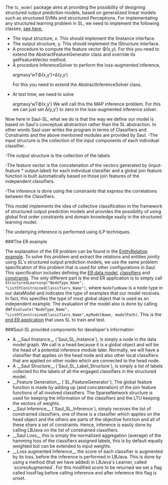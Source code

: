 
The `SL_model` package aims at providing the possibility of designing structured output prediction models, based on generalized linear models such as structured SVMs and structured Perceptrons.
For implementating any structured learning problem in SL, we need to implement the following classes, [see here.](http://cogcomp.cs.illinois.edu/software/illinois-sl/)
<ul>
<li>The input structure, x. This should implement the IInstance interface.</li>

<li>The output structure, y. This should implement the IStructure interface.</li>

<li>A procedure to compute the feature vector Φ(x,y). For this you need to extend the AbstractFeatureGenerator class and override its getFeatureVector method.</li>

<li>A procedure InferenceSolver to perform the loss-augmented inference,

argmaxy′wTΦ(x,y′)+Δ(y,y′)

For this you need to extend the AbstractInferenceSolver class.</li>

<li>At test time, we need to solve

argmaxy′wTΦ(x,y′)
We will call this the MAP inference problem. For this we can just set Δ(y,y′) to zero in the loss-augmented inference solver.</li>

</ul>

Now here in Saul-SL, what we do is that the way we define our model is based on Saul's conceptual abstraction rather than the SL abstraction. In other words Saul user writes the program in terms of Classifiers and Constraints and the above mentioned modules are provided by Saul.
-The input structure is the collection of the input components of each individual classifier.

-The output structure is the collection of the labels

-The feature vector is the concatenation of the vectors generated by (input-feature * output-label) for each individual classifier and a global join feature function is built automatically based on those join features of the independent classifiers.

-The inference is done using the constraints that express the correlations between the Classifiers.

This model implements the idea of collective classification in the framework of structured output prediction models and provides the possibility of using global first order constraints and domain knowledge easily in the structured learning model.

The underlying inference is performed using ILP techniques.

###The ER example

The explanation of the ER problem can be found in the [EntityRelation example](/saul-examples/src/main/scala/edu/illinois/cs/cogcomp/saulexamples/nlp/EntityRelation/README.md).
To solve this problem and extract the relations and entities jointly using SL's structured output prediction models, we use the same problem specification of this problem that is used for other configurations in Saul. This specification includes defining the
[ER data model](/saul-examples/src/main/scala/edu/illinois/cs/cogcomp/saulexamples/nlp/EntityRelation/EntityRelationDataModel.scala),
 [classifiers](/saul-examples/src/main/scala/edu/illinois/cs/cogcomp/saulexamples/nlp/EntityRelation/EntityRelationClassifiers.scala) and [constraints](/saul-examples/src/main/scala/edu/illinois/cs/cogcomp/saulexamples/nlp/EntityRelation/EntityRelationConstraints.scala).
 The only different part is the end ER application is to simply call `StructuredLearning("NodeType_Name", "ListOfConstrainedClassifiers_Name")`, where `NodeTyeName` is a node type in our dataModel and indicates the type of examples that our model receives.
 In fact, this specifies the type of most global object that is used as an independent example. The evaluation of the model also is done by calling def `Evaluate("NodeType_Name", "ListOfConstrainedClassifiers_Name",myModelName, modelPath)`. This is the
 [end ER application](/saul-examples/src/main/scala/edu/illinois/cs/cogcomp/saulexamples/nlp/EntityRelation/EntityRelationApp_SL.scala) that uses SL to train and test.

###Saul-SL provided components for developer's information

 <ul>
 <li> A __Saul IInstance__ (`Saul_SL_Instance`),  is simply a node in the data model graph. We call is a head because it is a global object and will be the head of a potential inference module later. Normally, we will have a classifier that applies on the head node and also other local classifiers that are applied on other nodes which are connected to the head node. </li>
 <li> A __Saul Structure__ (`Saul_SL_Label_Structure`), is simply a list of labels collected fro the labels of all the engaged classifiers in the structured model. </li>
 <li> __Feature Generation__ (`SL_FeatureGenerator`), The global feature function is made by adding up (and concatenation) of the join feature functions of all involved classifiers. The SparseNetwork structure is used for keeping the information of the classifiers and the LTU keeping the vectors of weights.
 <li> __Saul Inference__ (`Saul_SL_Inference`), simply receives the list of constrained classifiers, one of these is a classifier which applies on the head object and the others are parts of the objective function and all of these share a set of constraints. Hence, inference is easily done by calling LBJava on the list of constrained classifiers.   </li>
 <li> __Saul Loss__ this is simply the normalized aggregation (average) of the hamming loss of the classifiers assigned labels, this is by default equally weighted but can be extended to input weights. </li>
 <li> __Loss augmented Inference__ the score of each classifier is augmented by its loss, before the inference is performed in LBJava. This is done by using a method (that we have added) in LBJava's Learner, called `scoresAugmented`. For this modified score to be returned we set a flag called lossFlag before calling inference and after inference this flag is unset.
</ul>






